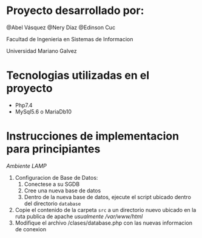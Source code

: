 # Proyecto desarrollado por:
@Abel Vásquez
@Nery Díaz
@Edinson Cuc

Facultad de Ingenieria en Sistemas de Informacion 

Universidad Mariano Galvez

# Tecnologias utilizadas en el proyecto

- Php7.4 
- MySql5.6 o MariaDb10

# Instrucciones de implementacion para principiantes

*Ambiente LAMP*

1) Configuracion de Base de Datos:
   1) Conectese a su SGDB
   2) Cree una nueva base de datos
   3) Dentro de la nueva base de datos, ejecute el script ubicado dentro del directorio `database`
2) Copie el contenido de la carpeta `src` a un directorio nuevo ubicado en la ruta publica de apache _usualmente /var/www/html_
3) Modifique el archivo /clases/database.php con las nuevas informacion de conexion




